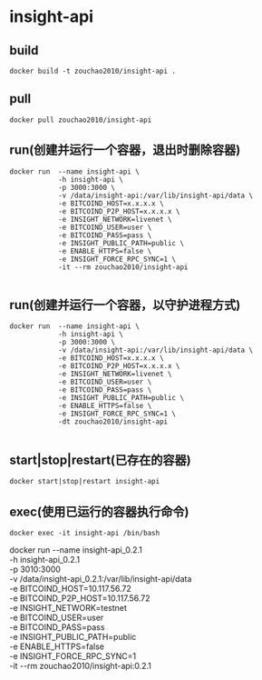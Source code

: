# insight-api

## build
```shell
docker build -t zouchao2010/insight-api .

```

## pull
```shell
docker pull zouchao2010/insight-api

```

## run(创建并运行一个容器，退出时删除容器)
```shell
docker run  --name insight-api \
            -h insight-api \
            -p 3000:3000 \
            -v /data/insight-api:/var/lib/insight-api/data \
            -e BITCOIND_HOST=x.x.x.x \
            -e BITCOIND_P2P_HOST=x.x.x.x \
            -e INSIGHT_NETWORK=livenet \
            -e BITCOIND_USER=user \
            -e BITCOIND_PASS=pass \
            -e INSIGHT_PUBLIC_PATH=public \
            -e ENABLE_HTTPS=false \
            -e INSIGHT_FORCE_RPC_SYNC=1 \
            -it --rm zouchao2010/insight-api
            
```

## run(创建并运行一个容器，以守护进程方式)
```shell
docker run  --name insight-api \
            -h insight-api \
            -p 3000:3000 \
            -v /data/insight-api:/var/lib/insight-api/data \
            -e BITCOIND_HOST=x.x.x.x \
            -e BITCOIND_P2P_HOST=x.x.x.x \
            -e INSIGHT_NETWORK=livenet \
            -e BITCOIND_USER=user \
            -e BITCOIND_PASS=pass \
            -e INSIGHT_PUBLIC_PATH=public \
            -e ENABLE_HTTPS=false \
            -e INSIGHT_FORCE_RPC_SYNC=1 \
            -dt zouchao2010/insight-api
            
```

## start|stop|restart(已存在的容器)
```shell
docker start|stop|restart insight-api

```

## exec(使用已运行的容器执行命令)
```shell
docker exec -it insight-api /bin/bash

```


docker run  --name insight-api_0.2.1 \
            -h insight-api_0.2.1 \
            -p 3010:3000 \
            -v /data/insight-api_0.2.1:/var/lib/insight-api/data \
            -e BITCOIND_HOST=10.117.56.72 \
            -e BITCOIND_P2P_HOST=10.117.56.72 \
            -e INSIGHT_NETWORK=testnet \
            -e BITCOIND_USER=user \
            -e BITCOIND_PASS=pass \
            -e INSIGHT_PUBLIC_PATH=public \
            -e ENABLE_HTTPS=false \
            -e INSIGHT_FORCE_RPC_SYNC=1 \
            -it --rm zouchao2010/insight-api:0.2.1